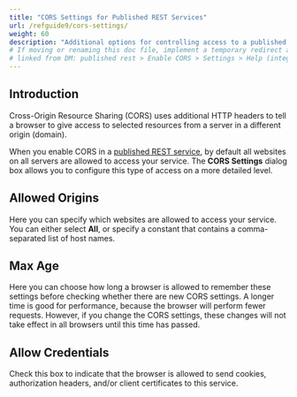 ```yaml
---
title: "CORS Settings for Published REST Services"
url: /refguide9/cors-settings/
weight: 60
description: "Additional options for controlling access to a published REST service"
# If moving or renaming this doc file, implement a temporary redirect and let the respective team know they should update the URL in the product. See Mapping to Products for more details.
# linked from DM: published rest > Enable CORS > Settings > Help (integration)
---
```


## Introduction

Cross-Origin Resource Sharing (CORS) uses additional HTTP headers to tell a browser to give access to selected resources from a server in a different origin (domain).

When you enable CORS in a [published REST service](/refguide9/published-rest-service/), by default all websites on all servers are allowed to access your service. The **CORS Settings** dialog box allows you to configure this type of access on a more detailed level.

## Allowed Origins

Here you can specify which websites are allowed to access your service. You can either select **All**, or specify a constant that contains a comma-separated list of host names.

## Max Age

Here you can choose how long a browser is allowed to remember these settings before checking whether there are new CORS settings. A longer time is good for performance, because the browser will perform fewer requests. However, if you change the CORS settings, these changes will not take effect in all browsers until this time has passed.

## Allow Credentials

Check this box to indicate that the browser is allowed to send cookies, authorization headers, and/or client certificates to this service.
